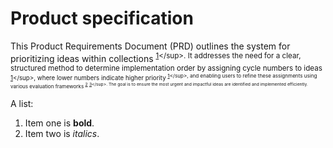 # Product specification

This Product Requirements Document (PRD) outlines the system for prioritizing ideas within collections <sup>[1](https://console.alisx.com/ideate/6fa56c2c-afae-434f-a500-782acc4677b7/streams/453e397b-277b-497b-81a2-e0116549a6e6#:~:text=Collections%20and,of%20ideas.)</sup>. It addresses the need for a clear, structured method to determine implementation order by assigning cycle numbers to ideas <sup>[1](https://console.alisx.com/ideate/6fa56c2c-afae-434f-a500-782acc4677b7/streams/453e397b-277b-497b-81a2-e0116549a6e6#:~:text=The%20collections,associated%20cycle.)</sup>, where lower numbers indicate higher priority <sup>[1](https://console.alisx.com/ideate/6fa56c2c-afae-434f-a500-782acc4677b7/streams/453e397b-277b-497b-81a2-e0116549a6e6#:~:text=The%20cycle,so%20forth.)</sup>, and enabling users to refine these assignments using various evaluation frameworks <sup>[2](https://console.alisx.com/ideate/6fa56c2c-afae-434f-a500-782acc4677b7/streams/42a23584-c8bd-475a-add1-efbef60a60f1#:~:text=Evaluate%20usnig%20framework)</sup> <sup>[3](https://console.alisx.com/ideate/6fa56c2c-afae-434f-a500-782acc4677b7/streams/793d6f1f-f7b1-4e80-8f84-36124d5a0b7b#:~:text=Evaluation%20frameworks,a%20collection.)</sup>. The goal is to ensure the most urgent and impactful ideas are identified and implemented efficiently.

A list:

1. Item one is **bold**.
2. Item two is _italics_.
